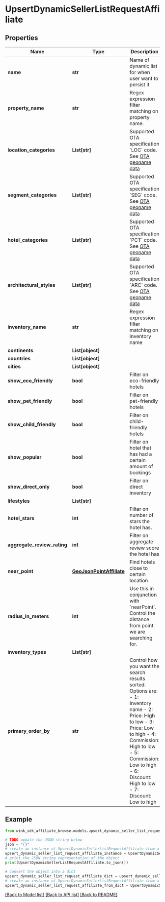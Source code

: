 # UpsertDynamicSellerListRequestAffiliate


## Properties

Name | Type | Description | Notes
------------ | ------------- | ------------- | -------------
**name** | **str** | Name of dynamic list for when user want to persist it | [optional] 
**property_name** | **str** | Regex expression filter matching on property name. | [optional] 
**location_categories** | **List[str]** | Supported OTA specification &#x60;LOC&#x60; code. See [OTA geoname data](#operation/showAvailableCodesForCategory) | [optional] 
**segment_categories** | **List[str]** | Supported OTA specification &#x60;SEG&#x60; code. See [OTA geoname data](#operation/showAvailableCodesForCategory) | [optional] 
**hotel_categories** | **List[str]** | Supported OTA specification &#x60;PCT&#x60; code. See [OTA geoname data](#operation/showAvailableCodesForCategory) | [optional] 
**architectural_styles** | **List[str]** | Supported OTA specification &#x60;ARC&#x60; code. See [OTA geoname data](#operation/showAvailableCodesForCategory) | [optional] 
**inventory_name** | **str** | Regex expression filter matching on inventory name | [optional] 
**continents** | **List[object]** |  | [optional] 
**countries** | **List[object]** |  | [optional] 
**cities** | **List[object]** |  | [optional] 
**show_eco_friendly** | **bool** | Filter on eco-friendly hotels | [optional] [default to False]
**show_pet_friendly** | **bool** | Filter on pet-friendly hotels | [optional] [default to False]
**show_child_friendly** | **bool** | Filter on child-friendly hotels | [optional] [default to False]
**show_popular** | **bool** | Filter on hotel that has had a certain amount of bookings | [optional] [default to False]
**show_direct_only** | **bool** | Filter on direct inventory | [optional] [default to False]
**lifestyles** | **List[str]** |  | [optional] 
**hotel_stars** | **int** | Filter on number of stars the hotel has. | [optional] 
**aggregate_review_rating** | **int** | Filter on aggregate review score the hotel has | [optional] 
**near_point** | [**GeoJsonPointAffiliate**](GeoJsonPointAffiliate.md) | Find hotels close to certain location | [optional] 
**radius_in_meters** | **int** | Use this in conjunction with &#x60;nearPoint&#x60;. Control the distance from point we are searching for. | [optional] 
**inventory_types** | **List[str]** |  | [optional] 
**primary_order_by** | **str** | Control how you want the search results sorted. Options are:  - 1: Inventory name - 2: Price: High to low - 3: Price: Low to high - 4: Commission: High to low - 5: Commission: Low to high - 6: Discount: High to low - 7: Discount: Low to high  | [optional] 

## Example

```python
from wink_sdk_affiliate_browse.models.upsert_dynamic_seller_list_request_affiliate import UpsertDynamicSellerListRequestAffiliate

# TODO update the JSON string below
json = "{}"
# create an instance of UpsertDynamicSellerListRequestAffiliate from a JSON string
upsert_dynamic_seller_list_request_affiliate_instance = UpsertDynamicSellerListRequestAffiliate.from_json(json)
# print the JSON string representation of the object
print(UpsertDynamicSellerListRequestAffiliate.to_json())

# convert the object into a dict
upsert_dynamic_seller_list_request_affiliate_dict = upsert_dynamic_seller_list_request_affiliate_instance.to_dict()
# create an instance of UpsertDynamicSellerListRequestAffiliate from a dict
upsert_dynamic_seller_list_request_affiliate_from_dict = UpsertDynamicSellerListRequestAffiliate.from_dict(upsert_dynamic_seller_list_request_affiliate_dict)
```
[[Back to Model list]](../README.md#documentation-for-models) [[Back to API list]](../README.md#documentation-for-api-endpoints) [[Back to README]](../README.md)


